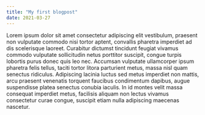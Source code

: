```yaml
---
title: "My first blogpost"
date: 2021-03-27
---
```


Lorem ipsum dolor sit amet consectetur adipiscing elit vestibulum, praesent non vulputate commodo nisi tortor aptent, convallis pharetra imperdiet ad dis scelerisque laoreet. Curabitur dictumst tincidunt feugiat vivamus commodo vulputate sollicitudin netus porttitor suscipit, congue turpis lobortis purus donec quis leo nec. Accumsan vulputate ullamcorper ipsum pharetra felis tellus, taciti tortor litora parturient metus, massa nisl quam senectus ridiculus. Adipiscing lacinia luctus sed metus imperdiet non mattis, arcu praesent venenatis torquent faucibus condimentum dapibus, augue suspendisse platea senectus conubia iaculis. In id montes velit massa consequat imperdiet metus, facilisis aliquam non lectus vivamus consectetur curae congue, suscipit etiam nulla adipiscing maecenas nascetur.
